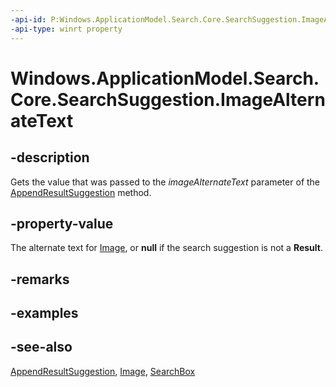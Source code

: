 ```yaml
---
-api-id: P:Windows.ApplicationModel.Search.Core.SearchSuggestion.ImageAlternateText
-api-type: winrt property
---
```


<!-- Property syntax
public string ImageAlternateText { get; }
-->

# Windows.ApplicationModel.Search.Core.SearchSuggestion.ImageAlternateText

## -description
Gets the value that was passed to the *imageAlternateText* parameter of the [AppendResultSuggestion](../windows.applicationmodel.search/searchsuggestioncollection_appendresultsuggestion_603544202.md) method.

## -property-value
The alternate text for [Image](searchsuggestion_image.md), or **null** if the search suggestion is not a **Result**.

## -remarks

## -examples

## -see-also
[AppendResultSuggestion](../windows.applicationmodel.search/searchsuggestioncollection_appendresultsuggestion_603544202.md), [Image](searchsuggestion_image.md), [SearchBox](../windows.ui.xaml.controls/searchbox.md)